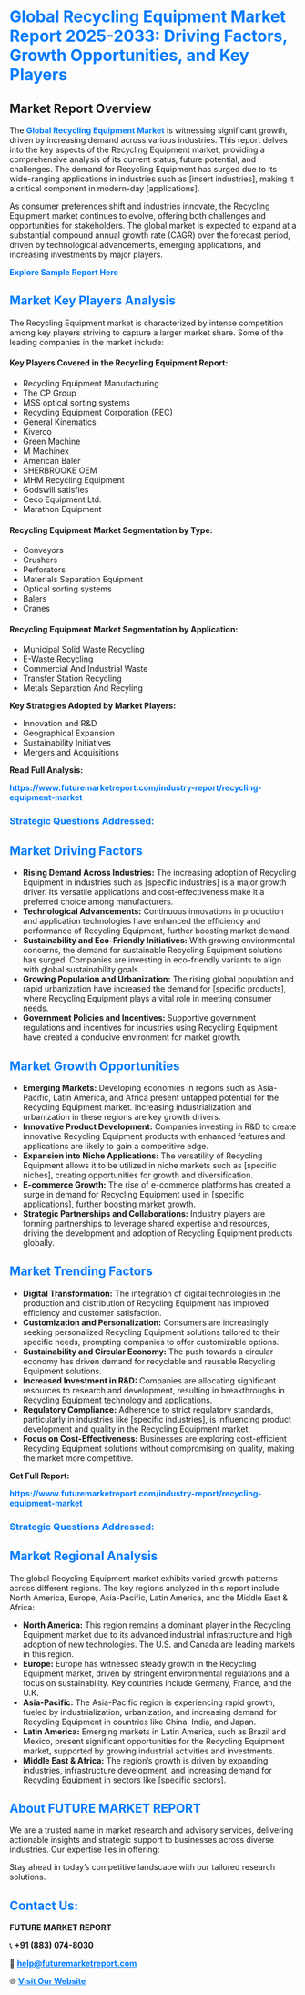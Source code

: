 <h1 style="color: #007BFF;">Global Recycling Equipment Market Report 2025-2033: Driving Factors, Growth Opportunities, and Key Players</h1>

<section id="overview">
<h2>Market Report Overview</h2>
<p>The <a href="https://www.futuremarketreport.com/industry-report/recycling-equipment-market" style="color: #007BFF; text-decoration: none;"><strong>Global Recycling Equipment Market</strong></a> is witnessing significant growth, driven by increasing demand across various industries. This report delves into the key aspects of the Recycling Equipment market, providing a comprehensive analysis of its current status, future potential, and challenges. The demand for Recycling Equipment has surged due to its wide-ranging applications in industries such as [insert industries], making it a critical component in modern-day [applications].</p>
<p>As consumer preferences shift and industries innovate, the Recycling Equipment market continues to evolve, offering both challenges and opportunities for stakeholders. The global market is expected to expand at a substantial compound annual growth rate (CAGR) over the forecast period, driven by technological advancements, emerging applications, and increasing investments by major players.</p>
</section>

<section id="overview">
<p><a href="https://www.futuremarketreport.com/request-sample/reportId=103080" style="color: #007BFF; text-decoration: none;"><strong>Explore Sample Report Here</strong></a></p>
</section>

<section id="key-players">
<h2 style="color: #007BFF;">Market Key Players Analysis</h2>
<p>The Recycling Equipment market is characterized by intense competition among key players striving to capture a larger market share. Some of the leading companies in the market include:</p>
<h4>Key Players Covered in the Recycling Equipment Report:</h4>
<ul><li>Recycling Equipment Manufacturing</li><li>The CP Group</li><li>MSS optical sorting systems</li><li>Recycling Equipment Corporation (REC)</li><li>General Kinematics</li><li>Kiverco</li><li>Green Machine</li><li>M Machinex</li><li>American Baler</li><li>SHERBROOKE OEM</li><li>MHM Recycling Equipment</li><li>Godswill satisfies</li><li>Ceco Equipment Ltd.</li><li>Marathon Equipment</li></ul>
<h4>Recycling Equipment Market Segmentation by Type:</h4>
<ul><li>Conveyors</li><li>Crushers</li><li>Perforators</li><li>Materials Separation Equipment</li><li>Optical sorting systems</li><li>Balers</li><li>Cranes</li></ul>

<h4>Recycling Equipment Market Segmentation by Application:</h4>
<ul><li>Municipal Solid Waste Recycling</li><li>E-Waste Recycling</li><li>Commercial And Industrial Waste</li><li>Transfer Station Recycling</li><li>Metals Separation And Recyling</li></ul>
<p><strong>Key Strategies Adopted by Market Players:</strong></p>
<ul>
<li>Innovation and R&D</li>
<li>Geographical Expansion</li>
<li>Sustainability Initiatives</li>
<li>Mergers and Acquisitions</li>
</ul>
</section>

<section>
<p><strong>Read Full Analysis: </strong></p><a href="https://www.futuremarketreport.com/industry-report/recycling-equipment-market" style="color: #007BFF; text-decoration: none;"><strong>https://www.futuremarketreport.com/industry-report/recycling-equipment-market</strong></a>
<h3 style="color: #007BFF;">Strategic Questions Addressed:</h3>
</section>

<section id="driving-factors">
<h2 style="color: #007BFF;">Market Driving Factors</h2>
<ul>
<li><strong>Rising Demand Across Industries:</strong> The increasing adoption of Recycling Equipment in industries such as [specific industries] is a major growth driver. Its versatile applications and cost-effectiveness make it a preferred choice among manufacturers.</li>
<li><strong>Technological Advancements:</strong> Continuous innovations in production and application technologies have enhanced the efficiency and performance of Recycling Equipment, further boosting market demand.</li>
<li><strong>Sustainability and Eco-Friendly Initiatives:</strong> With growing environmental concerns, the demand for sustainable Recycling Equipment solutions has surged. Companies are investing in eco-friendly variants to align with global sustainability goals.</li>
<li><strong>Growing Population and Urbanization:</strong> The rising global population and rapid urbanization have increased the demand for [specific products], where Recycling Equipment plays a vital role in meeting consumer needs.</li>
<li><strong>Government Policies and Incentives:</strong> Supportive government regulations and incentives for industries using Recycling Equipment have created a conducive environment for market growth.</li>
</ul>
</section>

<section id="growth-opportunities">
<h2 style="color: #007BFF;">Market Growth Opportunities</h2>
<ul>
<li><strong>Emerging Markets:</strong> Developing economies in regions such as Asia-Pacific, Latin America, and Africa present untapped potential for the Recycling Equipment market. Increasing industrialization and urbanization in these regions are key growth drivers.</li>
<li><strong>Innovative Product Development:</strong> Companies investing in R&D to create innovative Recycling Equipment products with enhanced features and applications are likely to gain a competitive edge.</li>
<li><strong>Expansion into Niche Applications:</strong> The versatility of Recycling Equipment allows it to be utilized in niche markets such as [specific niches], creating opportunities for growth and diversification.</li>
<li><strong>E-commerce Growth:</strong> The rise of e-commerce platforms has created a surge in demand for Recycling Equipment used in [specific applications], further boosting market growth.</li>
<li><strong>Strategic Partnerships and Collaborations:</strong> Industry players are forming partnerships to leverage shared expertise and resources, driving the development and adoption of Recycling Equipment products globally.</li>
</ul>
</section>

<section id="trending-factors">
<h2 style="color: #007BFF;">Market Trending Factors</h2>
<ul>
<li><strong>Digital Transformation:</strong> The integration of digital technologies in the production and distribution of Recycling Equipment has improved efficiency and customer satisfaction.</li>
<li><strong>Customization and Personalization:</strong> Consumers are increasingly seeking personalized Recycling Equipment solutions tailored to their specific needs, prompting companies to offer customizable options.</li>
<li><strong>Sustainability and Circular Economy:</strong> The push towards a circular economy has driven demand for recyclable and reusable Recycling Equipment solutions.</li>
<li><strong>Increased Investment in R&D:</strong> Companies are allocating significant resources to research and development, resulting in breakthroughs in Recycling Equipment technology and applications.</li>
<li><strong>Regulatory Compliance:</strong> Adherence to strict regulatory standards, particularly in industries like [specific industries], is influencing product development and quality in the Recycling Equipment market.</li>
<li><strong>Focus on Cost-Effectiveness:</strong> Businesses are exploring cost-efficient Recycling Equipment solutions without compromising on quality, making the market more competitive.</li>
</ul>
</section>

<section>
<p><strong>Get Full Report: </strong></p><a href="https://www.futuremarketreport.com/industry-report/recycling-equipment-market" style="color: #007BFF; text-decoration: none;"><strong>https://www.futuremarketreport.com/industry-report/recycling-equipment-market</strong></a>
<h3 style="color: #007BFF;">Strategic Questions Addressed:</h3>
</section>


<section id="regional-analysis">
<h2 style="color: #007BFF;">Market Regional Analysis</h2>
<p>The global Recycling Equipment market exhibits varied growth patterns across different regions. The key regions analyzed in this report include North America, Europe, Asia-Pacific, Latin America, and the Middle East & Africa:</p>
<ul>
<li><strong>North America:</strong> This region remains a dominant player in the Recycling Equipment market due to its advanced industrial infrastructure and high adoption of new technologies. The U.S. and Canada are leading markets in this region.</li>
<li><strong>Europe:</strong> Europe has witnessed steady growth in the Recycling Equipment market, driven by stringent environmental regulations and a focus on sustainability. Key countries include Germany, France, and the U.K.</li>
<li><strong>Asia-Pacific:</strong> The Asia-Pacific region is experiencing rapid growth, fueled by industrialization, urbanization, and increasing demand for Recycling Equipment in countries like China, India, and Japan.</li>
<li><strong>Latin America:</strong> Emerging markets in Latin America, such as Brazil and Mexico, present significant opportunities for the Recycling Equipment market, supported by growing industrial activities and investments.</li>
<li><strong>Middle East & Africa:</strong> The region’s growth is driven by expanding industries, infrastructure development, and increasing demand for Recycling Equipment in sectors like [specific sectors].</li>
</ul>
</section>

<footer>
<h2 style="color: #007BFF;">About FUTURE MARKET REPORT</h2>
<p>We are a trusted name in market research and advisory services, delivering actionable insights and strategic support to businesses across diverse industries. Our expertise lies in offering:</p>

<p>Stay ahead in today’s competitive landscape with our tailored research solutions.</p>

<h2 style="color: #007BFF;">Contact Us:</h2>
<p><strong>FUTURE MARKET REPORT</strong></p>
<p>📞 <strong>+91 (883) 074-8030</strong></p>
<p>📧 <strong><a href="mailto:help@futuremarketreport.com" style="color: #007BFF;">help@futuremarketreport.com</a></strong></p>
<p>🌐 <strong><a href="https://www.futuremarketreport.com/" style="color: #007BFF;">Visit Our Website</a></strong></p>
</footer>